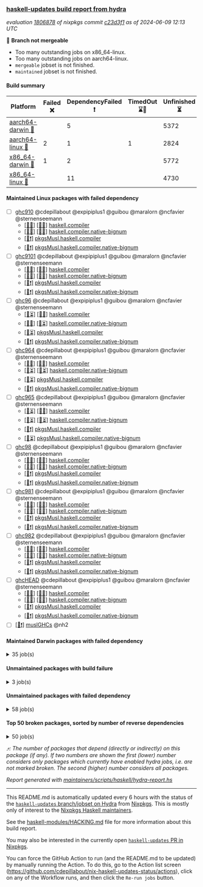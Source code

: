 ### [haskell-updates build report from hydra](https://hydra.nixos.org/jobset/nixpkgs/haskell-updates)
*evaluation [1806878](https://hydra.nixos.org/eval/1806878) of nixpkgs commit [c23d3f1](https://github.com/NixOS/nixpkgs/commits/c23d3f1daf8e505e011588fb7b194f7b036c6380) as of 2024-06-09 12:13 UTC*

🔴 **Branch not mergeable**
  * Too many outstanding jobs on x86_64-linux.
  * Too many outstanding jobs on aarch64-linux.
  * `mergeable` jobset is not finished.
  * `maintained` jobset is not finished.

#### Build summary

 | Platform | Failed ❌ | DependencyFailed ❗ | TimedOut ⌛🚫 | Unfinished ⏳ | Success ✅ | 
 | --- | --- | --- | --- | --- | --- | 
 | [aarch64-darwin 🍏](https://hydra.nixos.org/eval/1806878?filter=.aarch64-darwin) |  | 5 |  | 5372 | 1051 | 
 | [aarch64-linux 📱](https://hydra.nixos.org/eval/1806878?filter=.aarch64-linux) | 2 | 1 | 1 | 2824 | 3690 | 
 | [x86_64-darwin 🍎](https://hydra.nixos.org/eval/1806878?filter=.x86_64-darwin) | 1 | 2 |  | 5772 | 661 | 
 | [x86_64-linux 🐧](https://hydra.nixos.org/eval/1806878?filter=.x86_64-linux) |  | 11 |  | 4730 | 1820 | 
#### Maintained Linux packages with failed dependency
- [ ] [ghc910](https://hydra.nixos.org/eval/1806878?filter=ghc910) @cdepillabout @expipiplus1 @guibou @maralorn @ncfavier @sternenseemann
  - [[📱✅]](https://hydra.nixos.org/build/261304099) [[🐧✅]](https://hydra.nixos.org/build/261283502) [haskell.compiler](https://hydra.nixos.org/eval/1806878?filter=haskell.compiler.ghc910)
  - [[📱✅]](https://hydra.nixos.org/build/261279295) [[🐧✅]](https://hydra.nixos.org/build/261291424) [haskell.compiler.native-bignum](https://hydra.nixos.org/eval/1806878?filter=haskell.compiler.native-bignum.ghc910)
  -  [[🐧❗]](https://hydra.nixos.org/build/261294179) [pkgsMusl.haskell.compiler](https://hydra.nixos.org/eval/1806878?filter=pkgsMusl.haskell.compiler.ghc910)
  -  [[🐧❗]](https://hydra.nixos.org/build/261298036) [pkgsMusl.haskell.compiler.native-bignum](https://hydra.nixos.org/eval/1806878?filter=pkgsMusl.haskell.compiler.native-bignum.ghc910)
- [ ] [ghc9101](https://hydra.nixos.org/eval/1806878?filter=ghc9101) @cdepillabout @expipiplus1 @guibou @maralorn @ncfavier @sternenseemann
  - [[📱✅]](https://hydra.nixos.org/build/261284226) [[🐧✅]](https://hydra.nixos.org/build/261292261) [haskell.compiler](https://hydra.nixos.org/eval/1806878?filter=haskell.compiler.ghc9101)
  - [[📱✅]](https://hydra.nixos.org/build/261278828) [[🐧✅]](https://hydra.nixos.org/build/261280616) [haskell.compiler.native-bignum](https://hydra.nixos.org/eval/1806878?filter=haskell.compiler.native-bignum.ghc9101)
  -  [[🐧❗]](https://hydra.nixos.org/build/261292886) [pkgsMusl.haskell.compiler](https://hydra.nixos.org/eval/1806878?filter=pkgsMusl.haskell.compiler.ghc9101)
  -  [[🐧❗]](https://hydra.nixos.org/build/261286270) [pkgsMusl.haskell.compiler.native-bignum](https://hydra.nixos.org/eval/1806878?filter=pkgsMusl.haskell.compiler.native-bignum.ghc9101)
- [ ] [ghc96](https://hydra.nixos.org/eval/1806878?filter=ghc96) @cdepillabout @expipiplus1 @guibou @maralorn @ncfavier @sternenseemann
  - [[📱⏳]](https://hydra.nixos.org/build/262524359) [[🐧✅]](https://hydra.nixos.org/build/262517565) [haskell.compiler](https://hydra.nixos.org/eval/1806878?filter=haskell.compiler.ghc96)
  - [[📱✅]](https://hydra.nixos.org/build/262521283) [[🐧⏳]](https://hydra.nixos.org/build/262522314) [haskell.compiler.native-bignum](https://hydra.nixos.org/eval/1806878?filter=haskell.compiler.native-bignum.ghc96)
  -  [[🐧⏳]](https://hydra.nixos.org/build/262523887) [pkgsMusl.haskell.compiler](https://hydra.nixos.org/eval/1806878?filter=pkgsMusl.haskell.compiler.ghc96)
  -  [[🐧❗]](https://hydra.nixos.org/build/262518227) [pkgsMusl.haskell.compiler.native-bignum](https://hydra.nixos.org/eval/1806878?filter=pkgsMusl.haskell.compiler.native-bignum.ghc96)
- [ ] [ghc964](https://hydra.nixos.org/eval/1806878?filter=ghc964) @cdepillabout @expipiplus1 @guibou @maralorn @ncfavier @sternenseemann
  - [[📱✅]](https://hydra.nixos.org/build/262522778) [[🐧✅]](https://hydra.nixos.org/build/262518094) [haskell.compiler](https://hydra.nixos.org/eval/1806878?filter=haskell.compiler.ghc964)
  - [[📱⏳]](https://hydra.nixos.org/build/262529004) [[🐧⏳]](https://hydra.nixos.org/build/262522285) [haskell.compiler.native-bignum](https://hydra.nixos.org/eval/1806878?filter=haskell.compiler.native-bignum.ghc964)
  -  [[🐧⏳]](https://hydra.nixos.org/build/262515614) [pkgsMusl.haskell.compiler](https://hydra.nixos.org/eval/1806878?filter=pkgsMusl.haskell.compiler.ghc964)
  -  [[🐧❗]](https://hydra.nixos.org/build/262514663) [pkgsMusl.haskell.compiler.native-bignum](https://hydra.nixos.org/eval/1806878?filter=pkgsMusl.haskell.compiler.native-bignum.ghc964)
- [ ] [ghc965](https://hydra.nixos.org/eval/1806878?filter=ghc965) @cdepillabout @expipiplus1 @guibou @maralorn @ncfavier @sternenseemann
  - [[📱⏳]](https://hydra.nixos.org/build/262516162) [[🐧✅]](https://hydra.nixos.org/build/262509668) [haskell.compiler](https://hydra.nixos.org/eval/1806878?filter=haskell.compiler.ghc965)
  - [[📱⏳]](https://hydra.nixos.org/build/262511569) [[🐧⏳]](https://hydra.nixos.org/build/262530709) [haskell.compiler.native-bignum](https://hydra.nixos.org/eval/1806878?filter=haskell.compiler.native-bignum.ghc965)
  -  [[🐧❗]](https://hydra.nixos.org/build/262507258) [pkgsMusl.haskell.compiler](https://hydra.nixos.org/eval/1806878?filter=pkgsMusl.haskell.compiler.ghc965)
  -  [[🐧⏳]](https://hydra.nixos.org/build/262506943) [pkgsMusl.haskell.compiler.native-bignum](https://hydra.nixos.org/eval/1806878?filter=pkgsMusl.haskell.compiler.native-bignum.ghc965)
- [ ] [ghc98](https://hydra.nixos.org/eval/1806878?filter=ghc98) @cdepillabout @expipiplus1 @guibou @maralorn @ncfavier @sternenseemann
  - [[📱✅]](https://hydra.nixos.org/build/261293000) [[🐧✅]](https://hydra.nixos.org/build/261295448) [haskell.compiler](https://hydra.nixos.org/eval/1806878?filter=haskell.compiler.ghc98)
  - [[📱✅]](https://hydra.nixos.org/build/261294231) [[🐧✅]](https://hydra.nixos.org/build/261281043) [haskell.compiler.native-bignum](https://hydra.nixos.org/eval/1806878?filter=haskell.compiler.native-bignum.ghc98)
  -  [[🐧❗]](https://hydra.nixos.org/build/261302214) [pkgsMusl.haskell.compiler](https://hydra.nixos.org/eval/1806878?filter=pkgsMusl.haskell.compiler.ghc98)
  -  [[🐧❗]](https://hydra.nixos.org/build/261294859) [pkgsMusl.haskell.compiler.native-bignum](https://hydra.nixos.org/eval/1806878?filter=pkgsMusl.haskell.compiler.native-bignum.ghc98)
- [ ] [ghc981](https://hydra.nixos.org/eval/1806878?filter=ghc981) @cdepillabout @expipiplus1 @guibou @maralorn @ncfavier @sternenseemann
  - [[📱✅]](https://hydra.nixos.org/build/261304036) [[🐧✅]](https://hydra.nixos.org/build/261288329) [haskell.compiler](https://hydra.nixos.org/eval/1806878?filter=haskell.compiler.ghc981)
  - [[📱✅]](https://hydra.nixos.org/build/261297206) [[🐧✅]](https://hydra.nixos.org/build/261295313) [haskell.compiler.native-bignum](https://hydra.nixos.org/eval/1806878?filter=haskell.compiler.native-bignum.ghc981)
  -  [[🐧❗]](https://hydra.nixos.org/build/261278940) [pkgsMusl.haskell.compiler](https://hydra.nixos.org/eval/1806878?filter=pkgsMusl.haskell.compiler.ghc981)
  -  [[🐧❗]](https://hydra.nixos.org/build/261297507) [pkgsMusl.haskell.compiler.native-bignum](https://hydra.nixos.org/eval/1806878?filter=pkgsMusl.haskell.compiler.native-bignum.ghc981)
- [ ] [ghc982](https://hydra.nixos.org/eval/1806878?filter=ghc982) @cdepillabout @expipiplus1 @guibou @maralorn @ncfavier @sternenseemann
  - [[📱✅]](https://hydra.nixos.org/build/261286260) [[🐧✅]](https://hydra.nixos.org/build/261303623) [haskell.compiler](https://hydra.nixos.org/eval/1806878?filter=haskell.compiler.ghc982)
  - [[📱✅]](https://hydra.nixos.org/build/261304486) [[🐧✅]](https://hydra.nixos.org/build/261304618) [haskell.compiler.native-bignum](https://hydra.nixos.org/eval/1806878?filter=haskell.compiler.native-bignum.ghc982)
  -  [[🐧❗]](https://hydra.nixos.org/build/261282026) [pkgsMusl.haskell.compiler](https://hydra.nixos.org/eval/1806878?filter=pkgsMusl.haskell.compiler.ghc982)
  -  [[🐧❗]](https://hydra.nixos.org/build/261301962) [pkgsMusl.haskell.compiler.native-bignum](https://hydra.nixos.org/eval/1806878?filter=pkgsMusl.haskell.compiler.native-bignum.ghc982)
- [ ] [ghcHEAD](https://hydra.nixos.org/eval/1806878?filter=ghcHEAD) @cdepillabout @expipiplus1 @guibou @maralorn @ncfavier @sternenseemann
  - [[📱✅]](https://hydra.nixos.org/build/261290889) [[🐧✅]](https://hydra.nixos.org/build/261278045) [haskell.compiler](https://hydra.nixos.org/eval/1806878?filter=haskell.compiler.ghcHEAD)
  - [[📱✅]](https://hydra.nixos.org/build/261298930) [[🐧✅]](https://hydra.nixos.org/build/261286657) [haskell.compiler.native-bignum](https://hydra.nixos.org/eval/1806878?filter=haskell.compiler.native-bignum.ghcHEAD)
  -  [[🐧❗]](https://hydra.nixos.org/build/261287828) [pkgsMusl.haskell.compiler](https://hydra.nixos.org/eval/1806878?filter=pkgsMusl.haskell.compiler.ghcHEAD)
  -  [[🐧❗]](https://hydra.nixos.org/build/261296544) [pkgsMusl.haskell.compiler.native-bignum](https://hydra.nixos.org/eval/1806878?filter=pkgsMusl.haskell.compiler.native-bignum.ghcHEAD)
- [ ] [[🐧❗]](https://hydra.nixos.org/build/261289626) [muslGHCs](https://hydra.nixos.org/eval/1806878?filter=muslGHCs) @nh2
#### Maintained Darwin packages with failed dependency
<details><summary>35 job(s) </summary>

- [ ] [cabal2nix](https://hydra.nixos.org/eval/1806878?filter=cabal2nix) @sternenseemann
  - [[🍏⏳]](https://hydra.nixos.org/build/262518715) [[🍎⏳]](https://hydra.nixos.org/build/262523172) [toplevel](https://hydra.nixos.org/eval/1806878?filter=cabal2nix)
  - [[🍏✅]](https://hydra.nixos.org/build/262389926) [[🍎✅]](https://hydra.nixos.org/build/262301085) [haskell.packages.ghc8107](https://hydra.nixos.org/eval/1806878?filter=haskell.packages.ghc8107.cabal2nix)
  - [[🍏❗]](https://hydra.nixos.org/build/262389863) [[🍎✅]](https://hydra.nixos.org/build/262301641) [haskell.packages.ghc902](https://hydra.nixos.org/eval/1806878?filter=haskell.packages.ghc902.cabal2nix)
  - [[🍏✅]](https://hydra.nixos.org/build/262389852) [[🍎✅]](https://hydra.nixos.org/build/262301049) [haskell.packages.ghc925](https://hydra.nixos.org/eval/1806878?filter=haskell.packages.ghc925.cabal2nix)
  - [[🍏✅]](https://hydra.nixos.org/build/262389879) [[🍎✅]](https://hydra.nixos.org/build/262301667) [haskell.packages.ghc926](https://hydra.nixos.org/eval/1806878?filter=haskell.packages.ghc926.cabal2nix)
  - [[🍏✅]](https://hydra.nixos.org/build/262389904) [[🍎✅]](https://hydra.nixos.org/build/262300894) [haskell.packages.ghc927](https://hydra.nixos.org/eval/1806878?filter=haskell.packages.ghc927.cabal2nix)
  - [[🍏✅]](https://hydra.nixos.org/build/262389931) [[🍎✅]](https://hydra.nixos.org/build/262301772) [haskell.packages.ghc928](https://hydra.nixos.org/eval/1806878?filter=haskell.packages.ghc928.cabal2nix)
  - [[🍏✅]](https://hydra.nixos.org/build/262389864) [[🍎✅]](https://hydra.nixos.org/build/262300841) [haskell.packages.ghc945](https://hydra.nixos.org/eval/1806878?filter=haskell.packages.ghc945.cabal2nix)
  - [[🍏✅]](https://hydra.nixos.org/build/262389894) [[🍎✅]](https://hydra.nixos.org/build/262301683) [haskell.packages.ghc946](https://hydra.nixos.org/eval/1806878?filter=haskell.packages.ghc946.cabal2nix)
  - [[🍏✅]](https://hydra.nixos.org/build/262389924) [[🍎✅]](https://hydra.nixos.org/build/262301092) [haskell.packages.ghc947](https://hydra.nixos.org/eval/1806878?filter=haskell.packages.ghc947.cabal2nix)
  - [[🍏✅]](https://hydra.nixos.org/build/262389936) [[🍎✅]](https://hydra.nixos.org/build/262301291) [haskell.packages.ghc948](https://hydra.nixos.org/eval/1806878?filter=haskell.packages.ghc948.cabal2nix)
  - [[🍏⏳]](https://hydra.nixos.org/build/262508486) [[🍎⏳]](https://hydra.nixos.org/build/262505222) [haskell.packages.ghc963](https://hydra.nixos.org/eval/1806878?filter=haskell.packages.ghc963.cabal2nix)
  - [[🍏⏳]](https://hydra.nixos.org/build/262508860) [[🍎⏳]](https://hydra.nixos.org/build/262511389) [haskell.packages.ghc964](https://hydra.nixos.org/eval/1806878?filter=haskell.packages.ghc964.cabal2nix)
  - [[🍏⏳]](https://hydra.nixos.org/build/262520529) [[🍎⏳]](https://hydra.nixos.org/build/262508252) [haskell.packages.ghc965](https://hydra.nixos.org/eval/1806878?filter=haskell.packages.ghc965.cabal2nix)
  - [[🍏⏳]](https://hydra.nixos.org/build/262508453) [[🍎⏳]](https://hydra.nixos.org/build/262525247) [haskell.packages.ghc981](https://hydra.nixos.org/eval/1806878?filter=haskell.packages.ghc981.cabal2nix)
  - [[🍏⏳]](https://hydra.nixos.org/build/262516560) [[🍎⏳]](https://hydra.nixos.org/build/262519558) [haskell.packages.ghc982](https://hydra.nixos.org/eval/1806878?filter=haskell.packages.ghc982.cabal2nix)
  - [[🍏⏳]](https://hydra.nixos.org/build/262520315) [[🍎⏳]](https://hydra.nixos.org/build/262517000) [haskellPackages](https://hydra.nixos.org/eval/1806878?filter=haskellPackages.cabal2nix)
- [ ] [weeder](https://hydra.nixos.org/eval/1806878?filter=weeder) @maralorn
  - [[🍏✅]](https://hydra.nixos.org/build/262300815) [[🍎✅]](https://hydra.nixos.org/build/262300727) [haskell.packages.ghc8107](https://hydra.nixos.org/eval/1806878?filter=haskell.packages.ghc8107.weeder)
  - [[🍏❗]](https://hydra.nixos.org/build/262302009) [[🍎✅]](https://hydra.nixos.org/build/262300839) [haskell.packages.ghc902](https://hydra.nixos.org/eval/1806878?filter=haskell.packages.ghc902.weeder)
  - [[🍏✅]](https://hydra.nixos.org/build/262301071) [[🍎✅]](https://hydra.nixos.org/build/262301212) [haskell.packages.ghc925](https://hydra.nixos.org/eval/1806878?filter=haskell.packages.ghc925.weeder)
  - [[🍏✅]](https://hydra.nixos.org/build/262301693) [[🍎✅]](https://hydra.nixos.org/build/262300937) [haskell.packages.ghc926](https://hydra.nixos.org/eval/1806878?filter=haskell.packages.ghc926.weeder)
  - [[🍏✅]](https://hydra.nixos.org/build/262300865) [[🍎✅]](https://hydra.nixos.org/build/262300669) [haskell.packages.ghc927](https://hydra.nixos.org/eval/1806878?filter=haskell.packages.ghc927.weeder)
  - [[🍏✅]](https://hydra.nixos.org/build/262300836) [[🍎✅]](https://hydra.nixos.org/build/262301689) [haskell.packages.ghc928](https://hydra.nixos.org/eval/1806878?filter=haskell.packages.ghc928.weeder)
  - [[🍏✅]](https://hydra.nixos.org/build/261278462) [[🍎✅]](https://hydra.nixos.org/build/261303651) [haskell.packages.ghc945](https://hydra.nixos.org/eval/1806878?filter=haskell.packages.ghc945.weeder)
  - [[🍏✅]](https://hydra.nixos.org/build/261290118) [[🍎✅]](https://hydra.nixos.org/build/261295794) [haskell.packages.ghc946](https://hydra.nixos.org/eval/1806878?filter=haskell.packages.ghc946.weeder)
  - [[🍏✅]](https://hydra.nixos.org/build/261303881) [[🍎✅]](https://hydra.nixos.org/build/261304538) [haskell.packages.ghc947](https://hydra.nixos.org/eval/1806878?filter=haskell.packages.ghc947.weeder)
  - [[🍏✅]](https://hydra.nixos.org/build/261295910) [[🍎✅]](https://hydra.nixos.org/build/261291464) [haskell.packages.ghc948](https://hydra.nixos.org/eval/1806878?filter=haskell.packages.ghc948.weeder)
  - [[🍏⏳]](https://hydra.nixos.org/build/262523455) [[🍎⏳]](https://hydra.nixos.org/build/262508597) [haskell.packages.ghc963](https://hydra.nixos.org/eval/1806878?filter=haskell.packages.ghc963.weeder)
  - [[🍏⏳]](https://hydra.nixos.org/build/262508489) [[🍎⏳]](https://hydra.nixos.org/build/262525486) [haskell.packages.ghc964](https://hydra.nixos.org/eval/1806878?filter=haskell.packages.ghc964.weeder)
  - [[🍏⏳]](https://hydra.nixos.org/build/262521579) [[🍎⏳]](https://hydra.nixos.org/build/262520208) [haskell.packages.ghc965](https://hydra.nixos.org/eval/1806878?filter=haskell.packages.ghc965.weeder)
  - [[🍏⏳]](https://hydra.nixos.org/build/262525907) [[🍎⏳]](https://hydra.nixos.org/build/262516608) [haskell.packages.ghc981](https://hydra.nixos.org/eval/1806878?filter=haskell.packages.ghc981.weeder)
  - [[🍏⏳]](https://hydra.nixos.org/build/262510023) [[🍎⏳]](https://hydra.nixos.org/build/262529651) [haskell.packages.ghc982](https://hydra.nixos.org/eval/1806878?filter=haskell.packages.ghc982.weeder)
  - [[🍏⏳]](https://hydra.nixos.org/build/262518128) [[🍎⏳]](https://hydra.nixos.org/build/262507490) [haskellPackages](https://hydra.nixos.org/eval/1806878?filter=haskellPackages.weeder)
</details>

#### Unmaintained packages with build failure
<details><summary>3 job(s) </summary>

- [ ] [[🍏⏳]](https://hydra.nixos.org/build/262515339) [[📱✅]](https://hydra.nixos.org/build/262509116) [[🍎❌]](https://hydra.nixos.org/build/262515600) [[🐧⏳]](https://hydra.nixos.org/build/262510996) [haskellPackages.iconv](https://hydra.nixos.org/eval/1806878?filter=haskellPackages.iconv)  ⤴️ 4 | 16
- [ ] [[🍏⏳]](https://hydra.nixos.org/build/262505779) [[📱❌]](https://hydra.nixos.org/build/262511025) [[🍎⏳]](https://hydra.nixos.org/build/262522210) [[🐧✅]](https://hydra.nixos.org/build/262507484) [haskellPackages.nlopt-haskell](https://hydra.nixos.org/eval/1806878?filter=haskellPackages.nlopt-haskell)  ⤴️ 1 | 1
- [ ] [[🍏⏳]](https://hydra.nixos.org/build/262530731) [[📱❌]](https://hydra.nixos.org/build/262517806) [[🍎⏳]](https://hydra.nixos.org/build/262516429) [[🐧⏳]](https://hydra.nixos.org/build/262512758) [haskellPackages.freetype2](https://hydra.nixos.org/eval/1806878?filter=haskellPackages.freetype2)  ⤴️ 0 | 12
</details>

#### Unmaintained packages with failed dependency
<details><summary>58 job(s) </summary>

- [ ] [ihaskell](https://hydra.nixos.org/eval/1806878?filter=ihaskell)  ⤴️ 7 | 17
  -    [[🐧❗]](https://hydra.nixos.org/build/262509858) [toplevel](https://hydra.nixos.org/eval/1806878?filter=ihaskell)
  - [[🍏⏳]](https://hydra.nixos.org/build/262509876) [[📱✅]](https://hydra.nixos.org/build/262507462) [[🍎⏳]](https://hydra.nixos.org/build/262530024) [[🐧✅]](https://hydra.nixos.org/build/262507366) [haskellPackages](https://hydra.nixos.org/eval/1806878?filter=haskellPackages.ihaskell)
- [ ] [hpack](https://hydra.nixos.org/eval/1806878?filter=hpack)  ⤴️ 3 | 15
  - [[🍏⏳]](https://hydra.nixos.org/build/262514235) [[📱⏳]](https://hydra.nixos.org/build/262525571) [[🍎⏳]](https://hydra.nixos.org/build/262519594) [[🐧⏳]](https://hydra.nixos.org/build/262511257) [toplevel](https://hydra.nixos.org/eval/1806878?filter=hpack)
  - [[🍏✅]](https://hydra.nixos.org/build/262302038) [[📱✅]](https://hydra.nixos.org/build/261302313) [[🍎✅]](https://hydra.nixos.org/build/262301418) [[🐧✅]](https://hydra.nixos.org/build/261281329) [haskell.packages.ghc8107](https://hydra.nixos.org/eval/1806878?filter=haskell.packages.ghc8107.hpack)
  - [[🍏❗]](https://hydra.nixos.org/build/262301239) [[📱✅]](https://hydra.nixos.org/build/261302047) [[🍎✅]](https://hydra.nixos.org/build/262301872) [[🐧✅]](https://hydra.nixos.org/build/261292100) [haskell.packages.ghc902](https://hydra.nixos.org/eval/1806878?filter=haskell.packages.ghc902.hpack)
  - [[🍏✅]](https://hydra.nixos.org/build/262301527) [[📱✅]](https://hydra.nixos.org/build/261285735) [[🍎✅]](https://hydra.nixos.org/build/262301750) [[🐧✅]](https://hydra.nixos.org/build/261289324) [haskell.packages.ghc925](https://hydra.nixos.org/eval/1806878?filter=haskell.packages.ghc925.hpack)
  - [[🍏✅]](https://hydra.nixos.org/build/262301731) [[📱✅]](https://hydra.nixos.org/build/261278563) [[🍎✅]](https://hydra.nixos.org/build/262301148) [[🐧✅]](https://hydra.nixos.org/build/261301559) [haskell.packages.ghc926](https://hydra.nixos.org/eval/1806878?filter=haskell.packages.ghc926.hpack)
  - [[🍏✅]](https://hydra.nixos.org/build/262301784) [[📱✅]](https://hydra.nixos.org/build/261287060) [[🍎✅]](https://hydra.nixos.org/build/262300957) [[🐧✅]](https://hydra.nixos.org/build/261279055) [haskell.packages.ghc927](https://hydra.nixos.org/eval/1806878?filter=haskell.packages.ghc927.hpack)
  - [[🍏✅]](https://hydra.nixos.org/build/262301268) [[📱✅]](https://hydra.nixos.org/build/261291472) [[🍎✅]](https://hydra.nixos.org/build/262300763) [[🐧✅]](https://hydra.nixos.org/build/261278806) [haskell.packages.ghc928](https://hydra.nixos.org/eval/1806878?filter=haskell.packages.ghc928.hpack)
  - [[🍏✅]](https://hydra.nixos.org/build/262301133) [[📱✅]](https://hydra.nixos.org/build/261295817) [[🍎✅]](https://hydra.nixos.org/build/262301646) [[🐧✅]](https://hydra.nixos.org/build/261286126) [haskell.packages.ghc945](https://hydra.nixos.org/eval/1806878?filter=haskell.packages.ghc945.hpack)
  - [[🍏✅]](https://hydra.nixos.org/build/262300905) [[📱✅]](https://hydra.nixos.org/build/261290881) [[🍎✅]](https://hydra.nixos.org/build/262301048) [[🐧✅]](https://hydra.nixos.org/build/261287605) [haskell.packages.ghc946](https://hydra.nixos.org/eval/1806878?filter=haskell.packages.ghc946.hpack)
  - [[🍏✅]](https://hydra.nixos.org/build/262301073) [[📱✅]](https://hydra.nixos.org/build/261279772) [[🍎✅]](https://hydra.nixos.org/build/262301399) [[🐧✅]](https://hydra.nixos.org/build/261281005) [haskell.packages.ghc947](https://hydra.nixos.org/eval/1806878?filter=haskell.packages.ghc947.hpack)
  - [[🍏✅]](https://hydra.nixos.org/build/262301384) [[📱✅]](https://hydra.nixos.org/build/261301865) [[🍎✅]](https://hydra.nixos.org/build/262301416) [[🐧✅]](https://hydra.nixos.org/build/261296599) [haskell.packages.ghc948](https://hydra.nixos.org/eval/1806878?filter=haskell.packages.ghc948.hpack)
  - [[🍏⏳]](https://hydra.nixos.org/build/262520286) [[📱✅]](https://hydra.nixos.org/build/262521588) [[🍎⏳]](https://hydra.nixos.org/build/262513148) [[🐧⏳]](https://hydra.nixos.org/build/262515827) [haskell.packages.ghc963](https://hydra.nixos.org/eval/1806878?filter=haskell.packages.ghc963.hpack)
  - [[🍏⏳]](https://hydra.nixos.org/build/262521630) [[📱✅]](https://hydra.nixos.org/build/262523064) [[🍎⏳]](https://hydra.nixos.org/build/262522076) [[🐧⏳]](https://hydra.nixos.org/build/262515812) [haskell.packages.ghc964](https://hydra.nixos.org/eval/1806878?filter=haskell.packages.ghc964.hpack)
  - [[🍏⏳]](https://hydra.nixos.org/build/262526689) [[📱⏳]](https://hydra.nixos.org/build/262517366) [[🍎⏳]](https://hydra.nixos.org/build/262510104) [[🐧✅]](https://hydra.nixos.org/build/262514705) [haskell.packages.ghc965](https://hydra.nixos.org/eval/1806878?filter=haskell.packages.ghc965.hpack)
  - [[🍏⏳]](https://hydra.nixos.org/build/262530207) [[📱✅]](https://hydra.nixos.org/build/262267257) [[🍎⏳]](https://hydra.nixos.org/build/262522431) [[🐧✅]](https://hydra.nixos.org/build/262267218) [haskell.packages.ghc981](https://hydra.nixos.org/eval/1806878?filter=haskell.packages.ghc981.hpack)
  - [[🍏⏳]](https://hydra.nixos.org/build/262507875) [[📱✅]](https://hydra.nixos.org/build/262267275) [[🍎⏳]](https://hydra.nixos.org/build/262523475) [[🐧✅]](https://hydra.nixos.org/build/262267253) [haskell.packages.ghc982](https://hydra.nixos.org/eval/1806878?filter=haskell.packages.ghc982.hpack)
  - [[🍏⏳]](https://hydra.nixos.org/build/262517317) [[📱✅]](https://hydra.nixos.org/build/262517894) [[🍎⏳]](https://hydra.nixos.org/build/262511303) [[🐧✅]](https://hydra.nixos.org/build/262508077) [haskellPackages](https://hydra.nixos.org/eval/1806878?filter=haskellPackages.hpack)
- [ ] [hoogle](https://hydra.nixos.org/eval/1806878?filter=hoogle)  ⤴️ 1 | 5
  - [[🍏✅]](https://hydra.nixos.org/build/262300827) [[📱✅]](https://hydra.nixos.org/build/261297246) [[🍎✅]](https://hydra.nixos.org/build/262301552) [[🐧✅]](https://hydra.nixos.org/build/261294260) [haskell.packages.ghc8107](https://hydra.nixos.org/eval/1806878?filter=haskell.packages.ghc8107.hoogle)
  - [[🍏❗]](https://hydra.nixos.org/build/262300713) [[📱✅]](https://hydra.nixos.org/build/261283688) [[🍎✅]](https://hydra.nixos.org/build/262301064) [[🐧✅]](https://hydra.nixos.org/build/261298616) [haskell.packages.ghc902](https://hydra.nixos.org/eval/1806878?filter=haskell.packages.ghc902.hoogle)
  - [[🍏✅]](https://hydra.nixos.org/build/262302021) [[📱✅]](https://hydra.nixos.org/build/261280103) [[🍎✅]](https://hydra.nixos.org/build/262301890) [[🐧✅]](https://hydra.nixos.org/build/261285784) [haskell.packages.ghc925](https://hydra.nixos.org/eval/1806878?filter=haskell.packages.ghc925.hoogle)
  - [[🍏✅]](https://hydra.nixos.org/build/262301838) [[📱✅]](https://hydra.nixos.org/build/261283792) [[🍎✅]](https://hydra.nixos.org/build/262300992) [[🐧✅]](https://hydra.nixos.org/build/261284928) [haskell.packages.ghc926](https://hydra.nixos.org/eval/1806878?filter=haskell.packages.ghc926.hoogle)
  - [[🍏✅]](https://hydra.nixos.org/build/262301629) [[📱✅]](https://hydra.nixos.org/build/261303951) [[🍎✅]](https://hydra.nixos.org/build/262301840) [[🐧✅]](https://hydra.nixos.org/build/261299456) [haskell.packages.ghc927](https://hydra.nixos.org/eval/1806878?filter=haskell.packages.ghc927.hoogle)
  - [[🍏✅]](https://hydra.nixos.org/build/262302044) [[📱✅]](https://hydra.nixos.org/build/261302184) [[🍎✅]](https://hydra.nixos.org/build/262301992) [[🐧✅]](https://hydra.nixos.org/build/261303796) [haskell.packages.ghc928](https://hydra.nixos.org/eval/1806878?filter=haskell.packages.ghc928.hoogle)
  - [[🍏✅]](https://hydra.nixos.org/build/262301387) [[📱✅]](https://hydra.nixos.org/build/261298523) [[🍎✅]](https://hydra.nixos.org/build/262300750) [[🐧✅]](https://hydra.nixos.org/build/261301409) [haskell.packages.ghc945](https://hydra.nixos.org/eval/1806878?filter=haskell.packages.ghc945.hoogle)
  - [[🍏✅]](https://hydra.nixos.org/build/262300693) [[📱⏳]](https://hydra.nixos.org/build/261291570) [[🍎✅]](https://hydra.nixos.org/build/262301606) [[🐧✅]](https://hydra.nixos.org/build/261289016) [haskell.packages.ghc946](https://hydra.nixos.org/eval/1806878?filter=haskell.packages.ghc946.hoogle)
  - [[🍏✅]](https://hydra.nixos.org/build/262300965) [[📱✅]](https://hydra.nixos.org/build/261284588) [[🍎✅]](https://hydra.nixos.org/build/262300637) [[🐧✅]](https://hydra.nixos.org/build/261281188) [haskell.packages.ghc947](https://hydra.nixos.org/eval/1806878?filter=haskell.packages.ghc947.hoogle)
  - [[🍏✅]](https://hydra.nixos.org/build/262301907) [[📱✅]](https://hydra.nixos.org/build/261289639) [[🍎✅]](https://hydra.nixos.org/build/262300945) [[🐧✅]](https://hydra.nixos.org/build/261287382) [haskell.packages.ghc948](https://hydra.nixos.org/eval/1806878?filter=haskell.packages.ghc948.hoogle)
  - [[🍏⏳]](https://hydra.nixos.org/build/262505880) [[📱⏳]](https://hydra.nixos.org/build/262518150) [[🍎⏳]](https://hydra.nixos.org/build/262525341) [[🐧⏳]](https://hydra.nixos.org/build/262511171) [haskell.packages.ghc963](https://hydra.nixos.org/eval/1806878?filter=haskell.packages.ghc963.hoogle)
  - [[🍏⏳]](https://hydra.nixos.org/build/262511716) [[📱⏳]](https://hydra.nixos.org/build/262507608) [[🍎⏳]](https://hydra.nixos.org/build/262509982) [[🐧⏳]](https://hydra.nixos.org/build/262514166) [haskell.packages.ghc964](https://hydra.nixos.org/eval/1806878?filter=haskell.packages.ghc964.hoogle)
  - [[🍏⏳]](https://hydra.nixos.org/build/262519525) [[📱✅]](https://hydra.nixos.org/build/262509018) [[🍎⏳]](https://hydra.nixos.org/build/262528636) [[🐧⏳]](https://hydra.nixos.org/build/262507988) [haskell.packages.ghc965](https://hydra.nixos.org/eval/1806878?filter=haskell.packages.ghc965.hoogle)
  - [[🍏⏳]](https://hydra.nixos.org/build/262508352) [[📱✅]](https://hydra.nixos.org/build/262267216) [[🍎⏳]](https://hydra.nixos.org/build/262523870) [[🐧✅]](https://hydra.nixos.org/build/262267267) [haskell.packages.ghc981](https://hydra.nixos.org/eval/1806878?filter=haskell.packages.ghc981.hoogle)
  - [[🍏⏳]](https://hydra.nixos.org/build/262510324) [[📱✅]](https://hydra.nixos.org/build/262267226) [[🍎⏳]](https://hydra.nixos.org/build/262523054) [[🐧✅]](https://hydra.nixos.org/build/262267217) [haskell.packages.ghc982](https://hydra.nixos.org/eval/1806878?filter=haskell.packages.ghc982.hoogle)
  - [[🍏⏳]](https://hydra.nixos.org/build/262505547) [[📱✅]](https://hydra.nixos.org/build/262529781) [[🍎⏳]](https://hydra.nixos.org/build/262530117) [[🐧⏳]](https://hydra.nixos.org/build/262519098) [haskellPackages](https://hydra.nixos.org/eval/1806878?filter=haskellPackages.hoogle)
- [ ] [[🍏⏳]](https://hydra.nixos.org/build/262506650) [[📱⏳]](https://hydra.nixos.org/build/262509413) [[🍎❗]](https://hydra.nixos.org/build/262518745) [[🐧⏳]](https://hydra.nixos.org/build/262513239) [haskellPackages.soap](https://hydra.nixos.org/eval/1806878?filter=haskellPackages.soap)  ⤴️ 1 | 2
- [ ] [[🍏⏳]](https://hydra.nixos.org/build/262517670) [[📱⏳]](https://hydra.nixos.org/build/262524572) [[🍎❗]](https://hydra.nixos.org/build/262506962) [[🐧⏳]](https://hydra.nixos.org/build/262517427) [haskellPackages.hsexif](https://hydra.nixos.org/eval/1806878?filter=haskellPackages.hsexif)  ⤴️ 0 | 1
- [ ] [cabal2nix-unstable](https://hydra.nixos.org/eval/1806878?filter=cabal2nix-unstable) 
  - [[🍏✅]](https://hydra.nixos.org/build/262389881) [[📱✅]](https://hydra.nixos.org/build/262389913) [[🍎✅]](https://hydra.nixos.org/build/262389897) [[🐧✅]](https://hydra.nixos.org/build/262389874) [haskell.packages.ghc8107](https://hydra.nixos.org/eval/1806878?filter=haskell.packages.ghc8107.cabal2nix-unstable)
  - [[🍏❗]](https://hydra.nixos.org/build/262389856) [[📱✅]](https://hydra.nixos.org/build/262389910) [[🍎✅]](https://hydra.nixos.org/build/262389915) [[🐧✅]](https://hydra.nixos.org/build/262389893) [haskell.packages.ghc902](https://hydra.nixos.org/eval/1806878?filter=haskell.packages.ghc902.cabal2nix-unstable)
  - [[🍏✅]](https://hydra.nixos.org/build/262389918) [[📱✅]](https://hydra.nixos.org/build/262389907) [[🍎✅]](https://hydra.nixos.org/build/262389855) [[🐧✅]](https://hydra.nixos.org/build/262389909) [haskell.packages.ghc925](https://hydra.nixos.org/eval/1806878?filter=haskell.packages.ghc925.cabal2nix-unstable)
  - [[🍏✅]](https://hydra.nixos.org/build/262389917) [[📱✅]](https://hydra.nixos.org/build/262389930) [[🍎✅]](https://hydra.nixos.org/build/262389883) [[🐧✅]](https://hydra.nixos.org/build/262389869) [haskell.packages.ghc926](https://hydra.nixos.org/eval/1806878?filter=haskell.packages.ghc926.cabal2nix-unstable)
  - [[🍏✅]](https://hydra.nixos.org/build/262389914) [[📱✅]](https://hydra.nixos.org/build/262389889) [[🍎✅]](https://hydra.nixos.org/build/262389875) [[🐧✅]](https://hydra.nixos.org/build/262389935) [haskell.packages.ghc927](https://hydra.nixos.org/eval/1806878?filter=haskell.packages.ghc927.cabal2nix-unstable)
  - [[🍏✅]](https://hydra.nixos.org/build/262389857) [[📱✅]](https://hydra.nixos.org/build/262389884) [[🍎✅]](https://hydra.nixos.org/build/262389854) [[🐧✅]](https://hydra.nixos.org/build/262389878) [haskell.packages.ghc928](https://hydra.nixos.org/eval/1806878?filter=haskell.packages.ghc928.cabal2nix-unstable)
  - [[🍏✅]](https://hydra.nixos.org/build/262389890) [[📱✅]](https://hydra.nixos.org/build/262389932) [[🍎✅]](https://hydra.nixos.org/build/262389934) [[🐧✅]](https://hydra.nixos.org/build/262389851) [haskell.packages.ghc945](https://hydra.nixos.org/eval/1806878?filter=haskell.packages.ghc945.cabal2nix-unstable)
  - [[🍏✅]](https://hydra.nixos.org/build/262389896) [[📱✅]](https://hydra.nixos.org/build/262389858) [[🍎✅]](https://hydra.nixos.org/build/262389921) [[🐧✅]](https://hydra.nixos.org/build/262389903) [haskell.packages.ghc946](https://hydra.nixos.org/eval/1806878?filter=haskell.packages.ghc946.cabal2nix-unstable)
  - [[🍏✅]](https://hydra.nixos.org/build/262389873) [[📱✅]](https://hydra.nixos.org/build/262389853) [[🍎✅]](https://hydra.nixos.org/build/262389868) [[🐧✅]](https://hydra.nixos.org/build/262389888) [haskell.packages.ghc947](https://hydra.nixos.org/eval/1806878?filter=haskell.packages.ghc947.cabal2nix-unstable)
  - [[🍏✅]](https://hydra.nixos.org/build/262389886) [[📱✅]](https://hydra.nixos.org/build/262389908) [[🍎✅]](https://hydra.nixos.org/build/262389899) [[🐧✅]](https://hydra.nixos.org/build/262389898) [haskell.packages.ghc948](https://hydra.nixos.org/eval/1806878?filter=haskell.packages.ghc948.cabal2nix-unstable)
  - [[🍏⏳]](https://hydra.nixos.org/build/262518190) [[📱⏳]](https://hydra.nixos.org/build/262524077) [[🍎⏳]](https://hydra.nixos.org/build/262508397) [[🐧⏳]](https://hydra.nixos.org/build/262518333) [haskell.packages.ghc963](https://hydra.nixos.org/eval/1806878?filter=haskell.packages.ghc963.cabal2nix-unstable)
  - [[🍏⏳]](https://hydra.nixos.org/build/262525084) [[📱✅]](https://hydra.nixos.org/build/262529130) [[🍎⏳]](https://hydra.nixos.org/build/262530000) [[🐧⏳]](https://hydra.nixos.org/build/262530224) [haskell.packages.ghc964](https://hydra.nixos.org/eval/1806878?filter=haskell.packages.ghc964.cabal2nix-unstable)
  - [[🍏⏳]](https://hydra.nixos.org/build/262505919) [[📱⏳]](https://hydra.nixos.org/build/262525525) [[🍎⏳]](https://hydra.nixos.org/build/262509160) [[🐧⏳]](https://hydra.nixos.org/build/262514782) [haskell.packages.ghc965](https://hydra.nixos.org/eval/1806878?filter=haskell.packages.ghc965.cabal2nix-unstable)
  - [[🍏⏳]](https://hydra.nixos.org/build/262525792) [[📱✅]](https://hydra.nixos.org/build/262389859) [[🍎⏳]](https://hydra.nixos.org/build/262516791) [[🐧✅]](https://hydra.nixos.org/build/262389912) [haskell.packages.ghc981](https://hydra.nixos.org/eval/1806878?filter=haskell.packages.ghc981.cabal2nix-unstable)
  - [[🍏⏳]](https://hydra.nixos.org/build/262526036) [[📱✅]](https://hydra.nixos.org/build/262389911) [[🍎⏳]](https://hydra.nixos.org/build/262513382) [[🐧✅]](https://hydra.nixos.org/build/262389860) [haskell.packages.ghc982](https://hydra.nixos.org/eval/1806878?filter=haskell.packages.ghc982.cabal2nix-unstable)
  - [[🍏⏳]](https://hydra.nixos.org/build/262510664) [[📱✅]](https://hydra.nixos.org/build/262510761) [[🍎⏳]](https://hydra.nixos.org/build/262527332) [[🐧⏳]](https://hydra.nixos.org/build/262517736) [haskellPackages](https://hydra.nixos.org/eval/1806878?filter=haskellPackages.cabal2nix-unstable)
- [ ] [[🍏⏳]](https://hydra.nixos.org/build/262529761) [[📱❗]](https://hydra.nixos.org/build/262508420) [[🍎⏳]](https://hydra.nixos.org/build/262509501) [[🐧⏳]](https://hydra.nixos.org/build/262515371) [haskellPackages.hmatrix-nlopt](https://hydra.nixos.org/eval/1806878?filter=haskellPackages.hmatrix-nlopt) 
</details>

#### Top 50 broken packages, sorted by number of reverse dependencies
<details><summary>50 job(s) </summary>

[gogol-core](https://packdeps.haskellers.com/reverse/gogol-core) ⤴️ 184  
[haskell98](https://packdeps.haskellers.com/reverse/haskell98) ⤴️ 152  
[failure](https://packdeps.haskellers.com/reverse/failure) ⤴️ 72  
[connection](https://packdeps.haskellers.com/reverse/connection) ⤴️ 56  
[enumerator](https://packdeps.haskellers.com/reverse/enumerator) ⤴️ 56  
[util](https://packdeps.haskellers.com/reverse/util) ⤴️ 49  
[derive](https://packdeps.haskellers.com/reverse/derive) ⤴️ 48  
[system-fileio](https://packdeps.haskellers.com/reverse/system-fileio) ⤴️ 45  
[web-routes](https://packdeps.haskellers.com/reverse/web-routes) ⤴️ 43  
[accelerate](https://packdeps.haskellers.com/reverse/accelerate) ⤴️ 42  
[syb-with-class](https://packdeps.haskellers.com/reverse/syb-with-class) ⤴️ 42  
[MonadCatchIO-transformers](https://packdeps.haskellers.com/reverse/MonadCatchIO-transformers) ⤴️ 41  
[TypeCompose](https://packdeps.haskellers.com/reverse/TypeCompose) ⤴️ 41  
[singletons-base](https://packdeps.haskellers.com/reverse/singletons-base) ⤴️ 41  
[PrimitiveArray](https://packdeps.haskellers.com/reverse/PrimitiveArray) ⤴️ 35  
[crypto-random](https://packdeps.haskellers.com/reverse/crypto-random) ⤴️ 35  
[rank1dynamic](https://packdeps.haskellers.com/reverse/rank1dynamic) ⤴️ 33  
[dual](https://packdeps.haskellers.com/reverse/dual) ⤴️ 32  
[hsp](https://packdeps.haskellers.com/reverse/hsp) ⤴️ 32  
[distributed-static](https://packdeps.haskellers.com/reverse/distributed-static) ⤴️ 31  
[language-ecmascript](https://packdeps.haskellers.com/reverse/language-ecmascript) ⤴️ 31  
[distributed-process](https://packdeps.haskellers.com/reverse/distributed-process) ⤴️ 30  
[iteratee](https://packdeps.haskellers.com/reverse/iteratee) ⤴️ 29  
[polysemy-time](https://packdeps.haskellers.com/reverse/polysemy-time) ⤴️ 29  
[composite-base](https://packdeps.haskellers.com/reverse/composite-base) ⤴️ 28  
[polysemy-resume](https://packdeps.haskellers.com/reverse/polysemy-resume) ⤴️ 28  
[polysemy-conc](https://packdeps.haskellers.com/reverse/polysemy-conc) ⤴️ 27  
[regexpr](https://packdeps.haskellers.com/reverse/regexpr) ⤴️ 26  
[crypto-numbers](https://packdeps.haskellers.com/reverse/crypto-numbers) ⤴️ 25  
[either-unwrap](https://packdeps.haskellers.com/reverse/either-unwrap) ⤴️ 25  
[polysemy-log](https://packdeps.haskellers.com/reverse/polysemy-log) ⤴️ 25  
[HList](https://packdeps.haskellers.com/reverse/HList) ⤴️ 24  
[web-routes-th](https://packdeps.haskellers.com/reverse/web-routes-th) ⤴️ 24  
[Crypto](https://packdeps.haskellers.com/reverse/Crypto) ⤴️ 22  
[crypto-pubkey](https://packdeps.haskellers.com/reverse/crypto-pubkey) ⤴️ 22  
[haskelldb](https://packdeps.haskellers.com/reverse/haskelldb) ⤴️ 22  
[wxdirect](https://packdeps.haskellers.com/reverse/wxdirect) ⤴️ 22  
[BiobaseTypes](https://packdeps.haskellers.com/reverse/BiobaseTypes) ⤴️ 21  
[alg](https://packdeps.haskellers.com/reverse/alg) ⤴️ 21  
[mmsyn2](https://packdeps.haskellers.com/reverse/mmsyn2) ⤴️ 21  
[userid](https://packdeps.haskellers.com/reverse/userid) ⤴️ 21  
[wxc](https://packdeps.haskellers.com/reverse/wxc) ⤴️ 21  
[biocore](https://packdeps.haskellers.com/reverse/biocore) ⤴️ 20  
[reform](https://packdeps.haskellers.com/reverse/reform) ⤴️ 20  
[wxcore](https://packdeps.haskellers.com/reverse/wxcore) ⤴️ 20  
[attoparsec-enumerator](https://packdeps.haskellers.com/reverse/attoparsec-enumerator) ⤴️ 19  
[bytestring-show](https://packdeps.haskellers.com/reverse/bytestring-show) ⤴️ 19  
[cprng-aes](https://packdeps.haskellers.com/reverse/cprng-aes) ⤴️ 19  
[fay](https://packdeps.haskellers.com/reverse/fay) ⤴️ 19  
[harp](https://packdeps.haskellers.com/reverse/harp) ⤴️ 19  
</details>


*⤴️: The number of packages that depend (directly or indirectly) on this package (if any). If two numbers are shown the first (lower) number considers only packages which currently have enabled hydra jobs, i.e. are not marked broken. The second (higher) number considers all packages.*

*Report generated with [maintainers/scripts/haskell/hydra-report.hs](https://github.com/NixOS/nixpkgs/blob/haskell-updates/maintainers/scripts/haskell/hydra-report.hs)*


----------------------------------------------------------------------

This README.md is automatically updated every 6 hours with the status of the
[`haskell-updates` branch/jobset on Hydra](https://hydra.nixos.org/jobset/nixpkgs/haskell-updates)
from [Nixpkgs](https://github.com/NixOS/nixpkgs).  This is mostly only of
interest to the [Nixpkgs Haskell maintainers](https://github.com/orgs/NixOS/teams/haskell).

See the
[haskell-modules/HACKING.md](https://github.com/NixOS/nixpkgs/blob/haskell-updates/pkgs/development/haskell-modules/HACKING.md)
file for more information about this build report.

You may also be interested in the currently open
[`haskell-updates` PR in Nixpkgs](https://github.com/nixos/nixpkgs/pulls?q=is%3Apr+is%3Aopen+head%3Ahaskell-updates).

You can force the GitHub Action to run (and the README.md to be updated) by
manually running the Action.  To do this, go to the Action list screen
(https://github.com/cdepillabout/nix-haskell-updates-status/actions),
click on any of the Workflow runs, and then click the `Re-run jobs` button.
